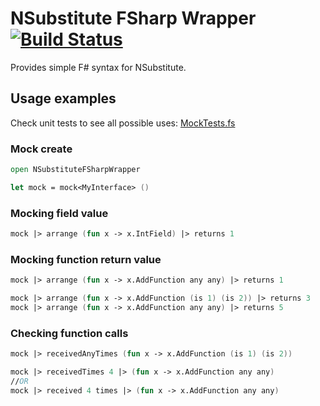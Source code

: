 # NSubstitute FSharp Wrapper [![Build Status](https://travis-ci.org/Offline24/NSubstituteFSharpWrapper.svg?branch=master)](https://travis-ci.org/Offline24/NSubstituteFSharpWrapper)

Provides simple F# syntax for NSubstitute.

## Usage examples

Check unit tests to see all possible uses: [MockTests.fs](NSubstituteFSharpWrapper.Tests/MockTests.fs)

### Mock create

```fsharp
open NSubstituteFSharpWrapper

let mock = mock<MyInterface> ()
```

### Mocking field value

```fsharp
mock |> arrange (fun x -> x.IntField) |> returns 1
```

### Mocking function return value

```fsharp
mock |> arrange (fun x -> x.AddFunction any any) |> returns 1
```

```fsharp
mock |> arrange (fun x -> x.AddFunction (is 1) (is 2)) |> returns 3
mock |> arrange (fun x -> x.AddFunction any any) |> returns 5
```

### Checking function calls

```fsharp
mock |> receivedAnyTimes (fun x -> x.AddFunction (is 1) (is 2))
```

```fsharp
mock |> receivedTimes 4 |> (fun x -> x.AddFunction any any)
//OR
mock |> received 4 times |> (fun x -> x.AddFunction any any)
```
